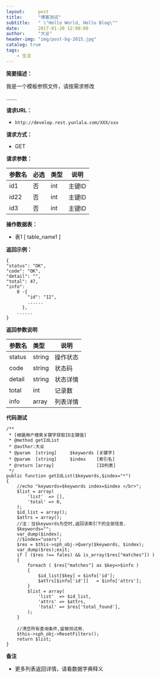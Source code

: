 ```yaml
---
layout:     post
title:      "博客测试"
subtitle:   " \"Hello World, Hello Blog\""
date:       2017-01-20 12:00:00
author:     "大业"
header-img: "img/post-bg-2015.jpg"
catalog: true
tags:
    - 生活
---
```



**简要描述：**

我是一个模板参照文件，请按需求修改

</p>

.......


**请求URL：**

- ` http://develop.rest.yunlala.com/XXX/xxx `


**请求方式：**

- GET


**请求参数：**

|参数名|必选|类型|说明|
|:----|:---|:-----|-----|
|id1|否 |int|主键ID|
|id22|否 |int|主键ID|
|id3|否 |int|主键ID|


**操作数据表：**

- 表1 [ table_name1 ]


**返回示例：**

```
{
"status": "OK",
"code": "OK",
"detail": "",
"total": 47,
"info":
    0 -{
        "id": "12",
        ......
      },
    ......
}
```

**返回参数说明**

|参数名|类型|说明|
|:-----|:-----|-----|
|status|string |操作状态 |
|code|string |状态码 |
|detail|string |状态详情 |
|total|int|记录数|
|info|array|列表详情|

**代码测试**

```
/**
 * [根据用户搜索关键字获取ID主键值]
 * @method getIdList
 * @author:大业
 * @param  [string]     $keywords [关键字]
 * @param  [string]     $index    [索引名]
 * @return [array]                [ID列表]
 */
public function getIdList($keywords,$index="*")
{
    //echo "keywords=$keywords index=$index </br>";
    $list = array(
        'list'  => [],
        'total' => 0,
    );
    $id_list = array();
    $attrs = array();
    //注：当$keywords为空时,返回该索引下的全部信息.
    $keywords="";
    var_dump($index);
    //$index="users";
    $res = $this->sph_obj->Query($keywords, $index);
    var_dump($res);exit;
    if ( ($res !== fales) && is_array($res["matches"]) )
    {
        foreach ( $res["matches"] as $key=>$info )
        {
            $id_list[$key] = $info['id'];
            $attrs[$info['id']]   = $info['attrs'];
        }
        $list = array(
            'list'  => $id_list,
            'attrs' => $attrs,
            'total' => $res['total_found'],
        );
    }

    //清空所有查询条件,留做测试用.
    $this->sph_obj->ResetFilters();
    return $list;
}

```


**备注**

- 更多列表返回详情，请看数据字典释义
